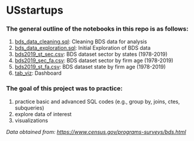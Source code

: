# USstartups

### The general outline of the notebooks in this repo is as follows:
1. [bds_data_cleaning.sql](https://github.com/yyklee/US-startups/blob/main/bds_data_cleaning.sql): Cleaning BDS data for analysis
2. [bds_data_exploration.sql](https://github.com/yyklee/US-startups/blob/main/bds_data_exploration.sql): Initial Exploration of BDS data 
3. [bds2019_st_sec.csv](https://github.com/yyklee/US-startups/blob/main/bds2019_st_sec.csv): BDS dataset sector by states (1978-2019)
4. [bds2019_sec_fa.csv](https://github.com/yyklee/US-startups/blob/main/bds2019_sec_fa.csv): BDS dataset sector by firm age (1978-2019)
5. [bds2019_st_fa.csv](https://github.com/yyklee/US-startups/blob/main/bds2019_st_fa.csv): BDS dataset state by firm age (1978-2019)
6. [tab_viz](https://public.tableau.com/views/USstartups/1_1?:language=ko-KR&:display_count=n&:origin=viz_share_link): Dashboard 

### The goal of this project was to practice:
1. practice basic and advanced SQL codes (e.g., group by, joins, ctes, subqueries)
2. explore data of interest
3. visualizations 

*Data obtained from: https://www.census.gov/programs-surveys/bds.html*

